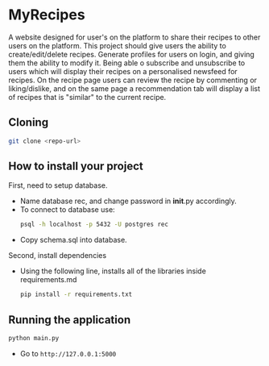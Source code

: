 # MyRecipes

A website designed for user's on the platform to share their recipes to other users on the platform. This project should give users the ability to create/edit/delete recipes. Generate profiles for users on login, and giving them the ability to modify it. Being able o subscribe and unsubscribe to users which will display their recipes on a personalised newsfeed for recipes. On the recipe page users can review the recipe by commenting or liking/dislike, and on the same page a recommendation tab will display a list of recipes that is "similar" to the current recipe.

## Cloning

```bash
git clone <repo-url>
```

## How to install your project

First, need to setup database.

- Name database rec, and change password in **init**.py accordingly.
- To connect to database use:
  ```bash
  psql -h localhost -p 5432 -U postgres rec
  ```
- Copy schema.sql into database.

Second, install dependencies

- Using the following line, installs all of the libraries inside requirements.md
  ```bash
  pip install -r requirements.txt
  ```

## Running the application

```bash
python main.py
```

- Go to `http://127.0.0.1:5000`
